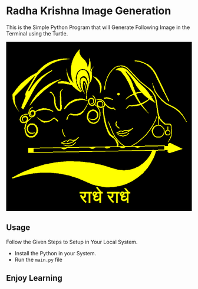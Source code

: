# Radha Krishna Image Generation
This is the Simple Python Program that will Generate Following Image in the Terminal using the Turtle.

![img](img.png)

## Usage
Follow the Given Steps to Setup in Your Local System. 
- Install the Python in your System.
- Run the `main.py` file

## Enjoy Learning
